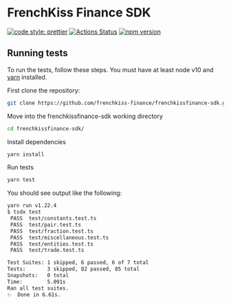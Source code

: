 # FrenchKiss Finance SDK

[![code style: prettier](https://img.shields.io/badge/code_style-prettier-ff69b4.svg?style=flat-square)](https://github.com/prettier/prettier)
[![Actions Status](https://github.com/frenchkiss-finance/frenchkissfinance-sdk/workflows/CI/badge.svg)](https://github.com/frenchkiss-finance/frenchkissfinance-sdk)
[![npm version](https://img.shields.io/npm/v/@frenchkiss-libs/sdk/latest.svg)](https://www.npmjs.com/package/@frenchkiss-libs/sdk/v/latest)

## Running tests

To run the tests, follow these steps. You must have at least node v10 and [yarn](https://yarnpkg.com/) installed.

First clone the repository:

```sh
git clone https://github.com/frenchkiss-finance/frenchkissfinance-sdk.git
```

Move into the frenchkissfinance-sdk working directory

```sh
cd frenchkissfinance-sdk/
```

Install dependencies

```sh
yarn install
```

Run tests

```sh
yarn test
```

You should see output like the following:

```sh
yarn run v1.22.4
$ tsdx test
 PASS  test/constants.test.ts
 PASS  test/pair.test.ts
 PASS  test/fraction.test.ts
 PASS  test/miscellaneous.test.ts
 PASS  test/entities.test.ts
 PASS  test/trade.test.ts

Test Suites: 1 skipped, 6 passed, 6 of 7 total
Tests:       3 skipped, 82 passed, 85 total
Snapshots:   0 total
Time:        5.091s
Ran all test suites.
✨  Done in 6.61s.
```
